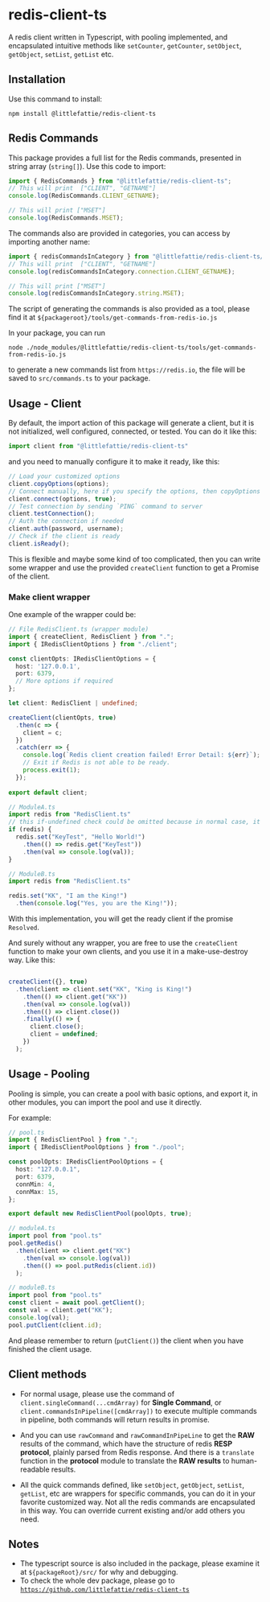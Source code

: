 # redis-client-ts

A redis client written in Typescript, with pooling implemented, and encapsulated intuitive methods like `setCounter`, `getCounter`, `setObject`, `getObject`, `setList`, `getList` etc.

## Installation

Use this command to install:
```shell
npm install @littlefattie/redis-client-ts
```
## Redis Commands

This package provides a full list for the Redis commands, presented in string array (`string[]`). Use this code to import:
```ts
import { RedisCommands } from "@littlefattie/redis-client-ts";
// This will print  ["CLIENT", "GETNAME"]
console.log(RedisCommands.CLIENT_GETNAME);

// This will print ["MSET"]
console.log(RedisCommands.MSET);
```
The commands also are provided in categories, you can access by importing another name:
```ts
import { redisCommandsInCategory } from "@littlefattie/redis-client-ts/dist/commands";
// This will print  ["CLIENT", "GETNAME"]
console.log(redisCommandsInCategory.connection.CLIENT_GETNAME);

// This will print ["MSET"]
console.log(redisCommandsInCategory.string.MSET);
```
The script of generating the commands is also provided as a tool, please find it at `${packageroot}/tools/get-commands-from-redis-io.js`

In your package, you can run 
```shell
node ./node_modules/@littlefattie/redis-client-ts/tools/get-commands-from-redis-io.js
```
to generate a new commands list from `https://redis.io`, the file will be saved to `src/commands.ts` to your package.
## Usage - Client

By default, the import action of this package will generate a client, but it is not initialized, well configured, connected, or tested. You can do it like this:
```ts
import client from "@littlefattie/redis-client-ts"
```
and you need to manually configure it to make it ready, like this:
```ts
// Load your customized options
client.copyOptions(options);
// Connect manually, here if you specify the options, then copyOptions could be omitted
client.connect(options, true);
// Test connection by sending `PING` command to server
client.testConnection();
// Auth the connection if needed
client.auth(password, username);
// Check if the client is ready
client.isReady();
```

This is flexible and maybe some kind of too complicated, then you can write some wrapper and use the provided `createClient` function to get a Promise of the client.

### Make client wrapper

One example of the wrapper could be:
```typescript
// File RedisClient.ts (wrapper module)
import { createClient, RedisClient } from ".";
import { IRedisClientOptions } from "./client";

const clientOpts: IRedisClientOptions = {
  host: '127.0.0.1',
  port: 6379,
  // More options if required
};

let client: RedisClient | undefined;

createClient(clientOpts, true)
  .then(c => {
    client = c;
  })
  .catch(err => {
    console.log(`Redis client creation failed! Error Detail: ${err}`);
    // Exit if Redis is not able to be ready.
    process.exit(1);
  });
  
export default client;

// ModuleA.ts
import redis from "RedisClient.ts"
// this if-undefined check could be omitted because in normal case, it need to be always not undefined, or the process has exited.
if (redis) {
  redis.set("KeyTest", "Hello World!")
    .then(() => redis.get("KeyTest"))
    .then(val => console.log(val));
}

// ModuleB.ts
import redis from "RedisClient.ts"

redis.set("KK", "I am the King!")
  .then(console.log("Yes, you are the King!"));
```

With this implementation, you will get the ready client if the promise `Resolved`.

And surely without any wrapper, you are free to use the `createClient` function to make your own clients, and you use it in a make-use-destroy way. Like this:

```ts

createClient({}, true)
  .then(client => client.set("KK", "King is King!")
    .then(() => client.get("KK"))
    .then(val => console.log(val))
    .then(() => client.close())
    .finally(() => {
      client.close();
      client = undefined;
    })
  );
```

## Usage - Pooling

Pooling is simple, you can create a pool with basic options, and export it, in other modules, you can import the pool and use it directly.

For example:
```ts
// pool.ts
import { RedisClientPool } from ".";
import { IRedisClientPoolOptions } from "./pool";

const poolOpts: IRedisClientPoolOptions = {
  host: "127.0.0.1",
  port: 6379,
  connMin: 4,
  connMax: 15,
};

export default new RedisClientPool(poolOpts, true);

// moduleA.ts
import pool from "pool.ts"
pool.getRedis()
  .then(client => client.get("KK")
    .then(val => console.log(val))
    .then(() => pool.putRedis(client.id))
  );

// moduleB.ts
import pool from "pool.ts"
const client = await pool.getClient();
const val = client.get("KK");
console.log(val);
pool.putClient(client.id);  
```
And please remember to return (`putClient()`) the client when you have finished the client usage.

## Client methods

- For normal usage, please use the command of `client.singleCommand(...cmdArray)` for **Single Command**, or `client.commandsInPipeline([cmdArray])` to execute multiple commands in pipeline, both commands will return results in promise.

- And you can use `rawCommand` and `rawCommandInPipeLine` to get the **RAW** results of the command, which have the structure of redis **RESP protocol**, plainly parsed from Redis response. And there is a `translate` function in the **protocol** module to translate the **RAW results** to human-readable results.
  
- All the quick commands defined, like `setObject`, `getObject`, `setList`, `getList`, etc are wrappers for specific commands, you can do it in your favorite customized way. Not all the redis commands are encapsulated in this way. You can override current existing and/or add others you need.

## Notes
 - The typescript source is also included in the package, please examine it at `${packageRoot}/src/` for why and debugging.
 - To check the whole dev package, please go to [`https://github.com/littlefattie/redis-client-ts`](https://github.com/littlefattie/redis-client-ts)


